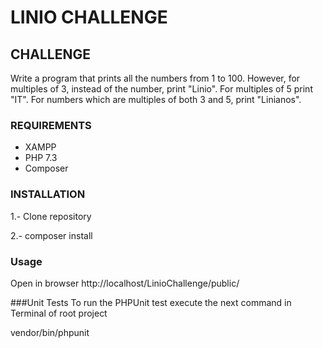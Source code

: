 # LINIO CHALLENGE

## CHALLENGE
Write a program that prints all the numbers from 1 to 100. However, for multiples of 3, instead of the number, print "Linio". For multiples of 5 print "IT". For numbers which are multiples of both 3 and 5, print "Linianos".

### REQUIREMENTS
- XAMPP
- PHP 7.3
- Composer

### INSTALLATION
1.- Clone repository

2.- composer install

### Usage
Open in browser
http://localhost/LinioChallenge/public/

###Unit Tests
To run the PHPUnit test execute the next command in Terminal of root project
 
vendor/bin/phpunit
